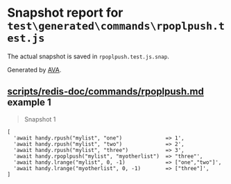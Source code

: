 # Snapshot report for `test\generated\commands\rpoplpush.test.js`

The actual snapshot is saved in `rpoplpush.test.js.snap`.

Generated by [AVA](https://ava.li).

## [scripts/redis-doc/commands/rpoplpush.md](../../../../scripts/redis-doc/commands/rpoplpush.md) example 1

> Snapshot 1

    [
      'await handy.rpush("mylist", "one")              => 1',
      'await handy.rpush("mylist", "two")              => 2',
      'await handy.rpush("mylist", "three")            => 3',
      'await handy.rpoplpush("mylist", "myotherlist")  => "three"',
      'await handy.lrange("mylist", 0, -1)             => ["one","two"]',
      'await handy.lrange("myotherlist", 0, -1)        => ["three"]',
    ]
